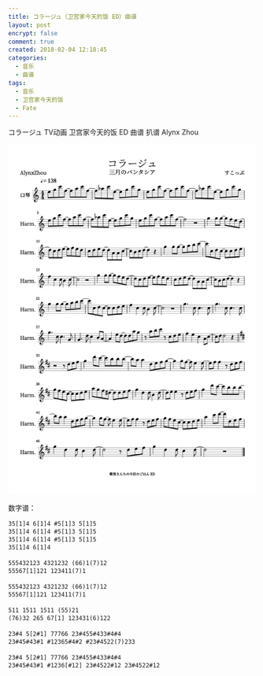 ```yaml
---
title: コラージュ（卫宫家今天的饭 ED）曲谱
layout: post
encrypt: false
comment: true
created: 2018-02-04 12:18:45
categories:
  - 音乐
  - 曲谱
tags:
  - 音乐
  - 卫宫家今天的饭
  - Fate
---
```

コラージュ TV动画 卫宫家今天的饭 ED 曲谱 扒谱 Alynx Zhou

<!--more-->

![コラージュ.png](./コラージュ.png)

数字谱：

```
35[1]4 6[1]4 #5[1]3 5[1]5
35[1]4 6[1]4 #5[1]3 5[1]5
35[1]4 6[1]4 #5[1]3 5[1]5
35[1]4 6[1]4

555432123 4321232 (66)1(7)12
55567[1]121 123411(7)1

555432123 4321232 (66)1(7)12
55567[1]121 123411(7)1

511 1511 1511 (55)21
(76)32 265 67[1] 123431(6)122

23#4 5[2#1] 77766 23#455#433#4#4
23#45#43#1 #12365#4#2 #23#4522(7)233

23#4 5[2#1] 77766 23#455#433#4#4
23#45#43#1 #1236[#12] 23#4522#12 23#4522#12
```



